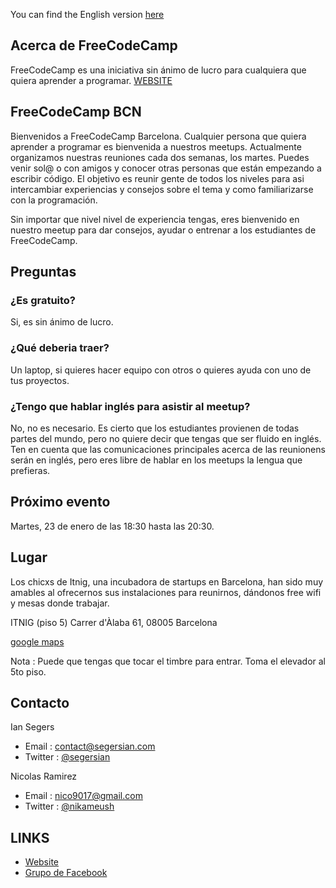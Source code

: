 You can find the English version [here](https://segersian.github.io/freecodecampbcn)

## Acerca de FreeCodeCamp

FreeCodeCamp es una iniciativa sin ánimo de lucro para cualquiera que quiera aprender a programar. [WEBSITE](https://www.freecodecamp.org/)

## FreeCodeCamp BCN

Bienvenidos a FreeCodeCamp Barcelona. Cualquier persona que quiera aprender a programar es bienvenida a nuestros meetups. Actualmente organizamos nuestras reuniones cada dos semanas, los martes. Puedes venir sol@ o con amigos y conocer otras personas que están empezando a escribir código. El objetivo es reunir gente de todos los niveles para asi intercambiar experiencias y consejos sobre el tema y como familiarizarse con la programación.

Sin importar que nivel nivel de experiencia tengas, eres bienvenido en nuestro meetup para dar consejos, ayudar o entrenar a los estudiantes de FreeCodeCamp.

## Preguntas

### ¿Es gratuito?
Si, es sin ánimo de lucro.

### ¿Qué deberia traer?
Un laptop, si quieres hacer equipo con otros o quieres ayuda con uno de tus proyectos.

### ¿Tengo que hablar inglés para asistir al meetup?
No, no es necesario. Es cierto que los estudiantes provienen de todas partes del mundo, pero no quiere decir que tengas que ser fluido en inglés. Ten en cuenta que las comunicaciones principales acerca de las reunionens serán en inglés, pero eres libre de hablar en los meetups la lengua que prefieras.

## Próximo evento
Martes, 23 de enero de las 18:30 hasta las 20:30.

## Lugar
Los chicxs de Itnig, una incubadora de startups en Barcelona, han sido muy amables al ofrecernos sus instalaciones para reunirnos, dándonos free wifi y mesas donde trabajar.

ITNIG (piso 5)
Carrer d'Àlaba 61,
08005 Barcelona

[google maps](https://goo.gl/maps/yeix8tqJF7M2)

Nota : Puede que tengas que tocar el timbre para entrar. Toma el elevador al 5to piso.

## Contacto 

Ian Segers

- Email : contact@segersian.com
- Twitter : [@segersian](https://twitter.com/SegersIan)

Nicolas Ramirez 

- Email : nico9017@gmail.com
- Twitter : [@nikameush](https://twitter.com/nikameush)

## LINKS
- [Website](https://www.freecodecamp.org/)
- [Grupo de Facebook](https://www.facebook.com/groups/free.code.camp.barcelona/?ref=br_rs)
